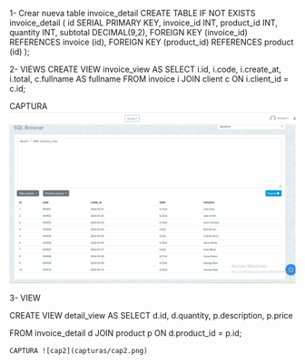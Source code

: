 
1- Crear nueva table invoice_detail
CREATE TABLE IF NOT EXISTS invoice_detail (
    id SERIAL PRIMARY KEY,
    invoice_id INT,
    product_id INT,
    quantity INT,
    subtotal DECIMAL(9,2),
    FOREIGN KEY (invoice_id) REFERENCES invoice (id),
    FOREIGN KEY (product_id) REFERENCES product (id)
);

2- VIEWS
CREATE VIEW invoice_view AS
SELECT
    i.id,
    i.code,
    i.create_at,
    i.total,
    c.fullname AS fullname
FROM
    invoice i
JOIN
    client c ON i.client_id = c.id;

CAPTURA ![cap1](capturas/cap1.png)


3- VIEW

CREATE VIEW detail_view AS
SELECT
    d.id,
    d.quantity,
    p.description,
    p.price
   
FROM
    invoice_detail d
JOIN
    product p ON d.product_id = p.id;

    CAPTURA ![cap2](capturas/cap2.png)
